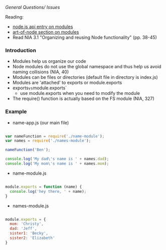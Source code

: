 *General Questions/ Issues*

Reading:
- [node.js api entry on modules](http://nodejs.org/api/modules.html)
- [art-of-node section on modules](https://github.com/maxogden/art-of-node#modules)
- Read NIA 3.1 "Organizing and reusing Node functionality" (pp. 38-45)


### Introduction 
- Modules help us organize our code
- Node modules do not use the global namespace and thus help us avoid naming collisions (NIA, 40)
- Modules can be files or directories (default file in directory is index.js)
- Modules are 'attached' to exports or module.exports
- exports` vs `module.exports`
    + use module.exports when you need to modify the module
- The require() function is actually based on the FS module (NIA, 327)


### Example

- name-app.js (our main file)
```javascript

var nameFunction = require('./name-module');
var names = require('./names-module');

nameFunction('Ben');

console.log('My dad\'s name is ' + names.dad);
console.log('My mom\'s name is ' + names.mom);

```

- name-module.js 
```javascript

module.exports = function (name) {
  console.log('hey there, ' + name);
}

```

- names-module.js
```javascript

module.exports = {
  mom: 'Christy',
  dad: 'Jeff',
  sister1: 'Becky',
  sister2: 'Elizabeth'
}

```